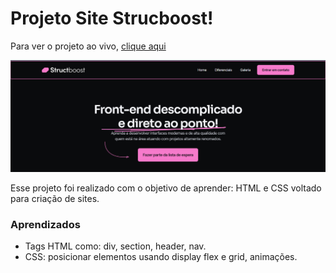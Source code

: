 # Projeto Site Strucboost!

Para ver o projeto ao vivo, [clique aqui](https://cleverson461.github.io/site-strucboost/)

![Projeto Preview](https://github.com/Cleverson461/site-strucboost/blob/main/imgs/Captura%20de%20tela%202023-10-24%20225116.png?raw=true)

Esse projeto foi realizado com o objetivo de aprender: HTML e CSS voltado para criação de sites.

### Aprendizados
- Tags HTML como: div, section, header, nav.
- CSS: posicionar elementos usando display flex e grid, animações.